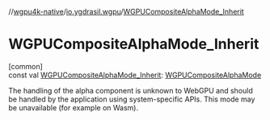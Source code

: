 //[wgpu4k-native](../../index.md)/[io.ygdrasil.wgpu](index.md)/[WGPUCompositeAlphaMode_Inherit](-w-g-p-u-composite-alpha-mode_-inherit.md)

# WGPUCompositeAlphaMode_Inherit

[common]\
const val [WGPUCompositeAlphaMode_Inherit](-w-g-p-u-composite-alpha-mode_-inherit.md): [WGPUCompositeAlphaMode](-w-g-p-u-composite-alpha-mode/index.md)

The handling of the alpha component is unknown to WebGPU and should be handled by the application using system-specific APIs. This mode may be unavailable (for example on Wasm).